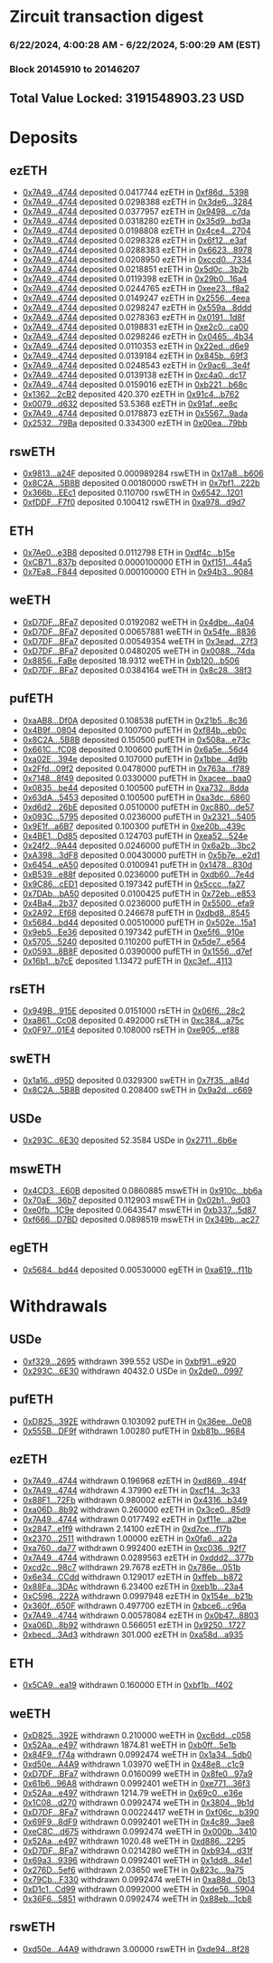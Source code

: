 # Zircuit transaction digest
### 6/22/2024, 4:00:28 AM - 6/22/2024, 5:00:29 AM (EST)
### Block 20145910 to 20146207

## Total Value Locked: 3191548903.23 USD

# Deposits
## ezETH
- [0x7A49...4744](https://etherscan.io/address/0x7A493Be5c2ce014cD049Bf178a1ac0Db1B434744) deposited 0.0417744 ezETH in [0xf86d...5398](https://etherscan.io/tx/0x7A493Be5c2ce014cD049Bf178a1ac0Db1B434744)
- [0x7A49...4744](https://etherscan.io/address/0x7A493Be5c2ce014cD049Bf178a1ac0Db1B434744) deposited 0.0298388 ezETH in [0x3de6...3284](https://etherscan.io/tx/0x7A493Be5c2ce014cD049Bf178a1ac0Db1B434744)
- [0x7A49...4744](https://etherscan.io/address/0x7A493Be5c2ce014cD049Bf178a1ac0Db1B434744) deposited 0.0377957 ezETH in [0x9498...c7da](https://etherscan.io/tx/0x7A493Be5c2ce014cD049Bf178a1ac0Db1B434744)
- [0x7A49...4744](https://etherscan.io/address/0x7A493Be5c2ce014cD049Bf178a1ac0Db1B434744) deposited 0.0318280 ezETH in [0x35d9...bd3a](https://etherscan.io/tx/0x7A493Be5c2ce014cD049Bf178a1ac0Db1B434744)
- [0x7A49...4744](https://etherscan.io/address/0x7A493Be5c2ce014cD049Bf178a1ac0Db1B434744) deposited 0.0198808 ezETH in [0x4ce4...2704](https://etherscan.io/tx/0x7A493Be5c2ce014cD049Bf178a1ac0Db1B434744)
- [0x7A49...4744](https://etherscan.io/address/0x7A493Be5c2ce014cD049Bf178a1ac0Db1B434744) deposited 0.0298328 ezETH in [0x6f12...e3af](https://etherscan.io/tx/0x7A493Be5c2ce014cD049Bf178a1ac0Db1B434744)
- [0x7A49...4744](https://etherscan.io/address/0x7A493Be5c2ce014cD049Bf178a1ac0Db1B434744) deposited 0.0288383 ezETH in [0x6623...8978](https://etherscan.io/tx/0x7A493Be5c2ce014cD049Bf178a1ac0Db1B434744)
- [0x7A49...4744](https://etherscan.io/address/0x7A493Be5c2ce014cD049Bf178a1ac0Db1B434744) deposited 0.0208950 ezETH in [0xccd0...7334](https://etherscan.io/tx/0x7A493Be5c2ce014cD049Bf178a1ac0Db1B434744)
- [0x7A49...4744](https://etherscan.io/address/0x7A493Be5c2ce014cD049Bf178a1ac0Db1B434744) deposited 0.0218851 ezETH in [0x5d0c...3b2b](https://etherscan.io/tx/0x7A493Be5c2ce014cD049Bf178a1ac0Db1B434744)
- [0x7A49...4744](https://etherscan.io/address/0x7A493Be5c2ce014cD049Bf178a1ac0Db1B434744) deposited 0.0119398 ezETH in [0x29b0...16a4](https://etherscan.io/tx/0x7A493Be5c2ce014cD049Bf178a1ac0Db1B434744)
- [0x7A49...4744](https://etherscan.io/address/0x7A493Be5c2ce014cD049Bf178a1ac0Db1B434744) deposited 0.0244765 ezETH in [0xee23...f8a2](https://etherscan.io/tx/0x7A493Be5c2ce014cD049Bf178a1ac0Db1B434744)
- [0x7A49...4744](https://etherscan.io/address/0x7A493Be5c2ce014cD049Bf178a1ac0Db1B434744) deposited 0.0149247 ezETH in [0x2556...4eea](https://etherscan.io/tx/0x7A493Be5c2ce014cD049Bf178a1ac0Db1B434744)
- [0x7A49...4744](https://etherscan.io/address/0x7A493Be5c2ce014cD049Bf178a1ac0Db1B434744) deposited 0.0298247 ezETH in [0x559a...8ddd](https://etherscan.io/tx/0x7A493Be5c2ce014cD049Bf178a1ac0Db1B434744)
- [0x7A49...4744](https://etherscan.io/address/0x7A493Be5c2ce014cD049Bf178a1ac0Db1B434744) deposited 0.0278363 ezETH in [0x0191...1d8f](https://etherscan.io/tx/0x7A493Be5c2ce014cD049Bf178a1ac0Db1B434744)
- [0x7A49...4744](https://etherscan.io/address/0x7A493Be5c2ce014cD049Bf178a1ac0Db1B434744) deposited 0.0198831 ezETH in [0xe2c0...ca00](https://etherscan.io/tx/0x7A493Be5c2ce014cD049Bf178a1ac0Db1B434744)
- [0x7A49...4744](https://etherscan.io/address/0x7A493Be5c2ce014cD049Bf178a1ac0Db1B434744) deposited 0.0298246 ezETH in [0x0465...4b34](https://etherscan.io/tx/0x7A493Be5c2ce014cD049Bf178a1ac0Db1B434744)
- [0x7A49...4744](https://etherscan.io/address/0x7A493Be5c2ce014cD049Bf178a1ac0Db1B434744) deposited 0.0110353 ezETH in [0x22ed...d6e9](https://etherscan.io/tx/0x7A493Be5c2ce014cD049Bf178a1ac0Db1B434744)
- [0x7A49...4744](https://etherscan.io/address/0x7A493Be5c2ce014cD049Bf178a1ac0Db1B434744) deposited 0.0139184 ezETH in [0x845b...69f3](https://etherscan.io/tx/0x7A493Be5c2ce014cD049Bf178a1ac0Db1B434744)
- [0x7A49...4744](https://etherscan.io/address/0x7A493Be5c2ce014cD049Bf178a1ac0Db1B434744) deposited 0.0248543 ezETH in [0x9ac6...3e4f](https://etherscan.io/tx/0x7A493Be5c2ce014cD049Bf178a1ac0Db1B434744)
- [0x7A49...4744](https://etherscan.io/address/0x7A493Be5c2ce014cD049Bf178a1ac0Db1B434744) deposited 0.0139138 ezETH in [0xc4a0...dc17](https://etherscan.io/tx/0x7A493Be5c2ce014cD049Bf178a1ac0Db1B434744)
- [0x7A49...4744](https://etherscan.io/address/0x7A493Be5c2ce014cD049Bf178a1ac0Db1B434744) deposited 0.0159016 ezETH in [0xb221...b68c](https://etherscan.io/tx/0x7A493Be5c2ce014cD049Bf178a1ac0Db1B434744)
- [0x1362...2cB2](https://etherscan.io/address/0x1362f1369a5e52f933861163132699AaDeC12cB2) deposited 420.370 ezETH in [0x91c4...b762](https://etherscan.io/tx/0x1362f1369a5e52f933861163132699AaDeC12cB2)
- [0x0079...d632](https://etherscan.io/address/0x00798b24277D4E7806B82Fb084928e9C2303d632) deposited 53.5368 ezETH in [0x91af...ee8c](https://etherscan.io/tx/0x00798b24277D4E7806B82Fb084928e9C2303d632)
- [0x7A49...4744](https://etherscan.io/address/0x7A493Be5c2ce014cD049Bf178a1ac0Db1B434744) deposited 0.0178873 ezETH in [0x5567...9ada](https://etherscan.io/tx/0x7A493Be5c2ce014cD049Bf178a1ac0Db1B434744)
- [0x2532...79Ba](https://etherscan.io/address/0x253235578A9a0cEB96A405a4F48F0d06e3e879Ba) deposited 0.334300 ezETH in [0x00ea...79bb](https://etherscan.io/tx/0x253235578A9a0cEB96A405a4F48F0d06e3e879Ba)
## rswETH
- [0x9813...a24F](https://etherscan.io/address/0x98138fA57401C96D1ab6c3f0B544Cd96C50Fa24F) deposited 0.000989284 rswETH in [0x17a8...b606](https://etherscan.io/tx/0x98138fA57401C96D1ab6c3f0B544Cd96C50Fa24F)
- [0x8C2A...5B8B](https://etherscan.io/address/0x8C2A4a2D2A5257B5E9c8ed0b4c6672Ee7B715B8B) deposited 0.00180000 rswETH in [0x7bf1...222b](https://etherscan.io/tx/0x8C2A4a2D2A5257B5E9c8ed0b4c6672Ee7B715B8B)
- [0x366b...EEc1](https://etherscan.io/address/0x366b83113C100754084F17587b9b13cd81F5EEc1) deposited 0.110700 rswETH in [0x6542...1201](https://etherscan.io/tx/0x366b83113C100754084F17587b9b13cd81F5EEc1)
- [0xfDDF...F7f0](https://etherscan.io/address/0xfDDFFf2C1A376CcEc92D9EFC11ec81BbD73BF7f0) deposited 0.100412 rswETH in [0xa978...d9d7](https://etherscan.io/tx/0xfDDFFf2C1A376CcEc92D9EFC11ec81BbD73BF7f0)
## ETH
- [0x7Ae0...e3B8](https://etherscan.io/address/0x7Ae095bcE085037CeB6D37053b654016e424e3B8) deposited 0.0112798 ETH in [0xdf4c...b15e](https://etherscan.io/tx/0x7Ae095bcE085037CeB6D37053b654016e424e3B8)
- [0xCB71...837b](https://etherscan.io/address/0xCB71B5ec0228Fb75B9ec14D4b5756eA9c3F8837b) deposited 0.0000100000 ETH in [0xf151...44a5](https://etherscan.io/tx/0xCB71B5ec0228Fb75B9ec14D4b5756eA9c3F8837b)
- [0x7Ea8...F844](https://etherscan.io/address/0x7Ea88598e684Ea029AaB2ac8186FEB2FAc01F844) deposited 0.000100000 ETH in [0x94b3...9084](https://etherscan.io/tx/0x7Ea88598e684Ea029AaB2ac8186FEB2FAc01F844)
## weETH
- [0xD7DF...BFa7](https://etherscan.io/address/0xD7DF7E085214743530afF339aFC420c7c720BFa7) deposited 0.0192082 weETH in [0x4dbe...4a04](https://etherscan.io/tx/0xD7DF7E085214743530afF339aFC420c7c720BFa7)
- [0xD7DF...BFa7](https://etherscan.io/address/0xD7DF7E085214743530afF339aFC420c7c720BFa7) deposited 0.00657881 weETH in [0x54fe...8836](https://etherscan.io/tx/0xD7DF7E085214743530afF339aFC420c7c720BFa7)
- [0xD7DF...BFa7](https://etherscan.io/address/0xD7DF7E085214743530afF339aFC420c7c720BFa7) deposited 0.00549354 weETH in [0x3ead...27f3](https://etherscan.io/tx/0xD7DF7E085214743530afF339aFC420c7c720BFa7)
- [0xD7DF...BFa7](https://etherscan.io/address/0xD7DF7E085214743530afF339aFC420c7c720BFa7) deposited 0.0480205 weETH in [0x0088...74da](https://etherscan.io/tx/0xD7DF7E085214743530afF339aFC420c7c720BFa7)
- [0x8856...FaBe](https://etherscan.io/address/0x8856f4b807402cF8f457b1d518ddF4043d55FaBe) deposited 18.9312 weETH in [0xb120...b506](https://etherscan.io/tx/0x8856f4b807402cF8f457b1d518ddF4043d55FaBe)
- [0xD7DF...BFa7](https://etherscan.io/address/0xD7DF7E085214743530afF339aFC420c7c720BFa7) deposited 0.0384164 weETH in [0x8c28...38f3](https://etherscan.io/tx/0xD7DF7E085214743530afF339aFC420c7c720BFa7)
## pufETH
- [0xaAB8...Df0A](https://etherscan.io/address/0xaAB8818973ac225408935b1C20a7724315CcDf0A) deposited 0.108538 pufETH in [0x21b5...8c36](https://etherscan.io/tx/0xaAB8818973ac225408935b1C20a7724315CcDf0A)
- [0x4B9f...0804](https://etherscan.io/address/0x4B9f5ACD78a8792444B6EFf252d5cDe720cB0804) deposited 0.100700 pufETH in [0xf84b...eb0c](https://etherscan.io/tx/0x4B9f5ACD78a8792444B6EFf252d5cDe720cB0804)
- [0x8C2A...5B8B](https://etherscan.io/address/0x8C2A4a2D2A5257B5E9c8ed0b4c6672Ee7B715B8B) deposited 0.150500 pufETH in [0x508a...e73c](https://etherscan.io/tx/0x8C2A4a2D2A5257B5E9c8ed0b4c6672Ee7B715B8B)
- [0x661C...fC08](https://etherscan.io/address/0x661Cb6461102C0c5764e4AA3C34bD05bc283fC08) deposited 0.100600 pufETH in [0x6a5e...56d4](https://etherscan.io/tx/0x661Cb6461102C0c5764e4AA3C34bD05bc283fC08)
- [0xa02E...394e](https://etherscan.io/address/0xa02E260F857501bfcBB7FBdc595Eda20862d394e) deposited 0.107000 pufETH in [0x1bbe...4d9b](https://etherscan.io/tx/0xa02E260F857501bfcBB7FBdc595Eda20862d394e)
- [0x2Ffd...09f2](https://etherscan.io/address/0x2Ffd8E2c599AC48acFa9E17Ea449Dd3598A109f2) deposited 0.0478000 pufETH in [0x763a...f789](https://etherscan.io/tx/0x2Ffd8E2c599AC48acFa9E17Ea449Dd3598A109f2)
- [0x7148...8f49](https://etherscan.io/address/0x7148D35e2f30d2A0c37Ad64758c4efeD5CCe8f49) deposited 0.0330000 pufETH in [0xacee...baa0](https://etherscan.io/tx/0x7148D35e2f30d2A0c37Ad64758c4efeD5CCe8f49)
- [0x0835...be44](https://etherscan.io/address/0x0835D9b0F3496a1cb3679718754aa559BF2Ebe44) deposited 0.100500 pufETH in [0xa732...8dda](https://etherscan.io/tx/0x0835D9b0F3496a1cb3679718754aa559BF2Ebe44)
- [0x63dA...5453](https://etherscan.io/address/0x63dA50eaf2561f248d6e8Da41D98A78340B75453) deposited 0.100500 pufETH in [0xa3dc...6860](https://etherscan.io/tx/0x63dA50eaf2561f248d6e8Da41D98A78340B75453)
- [0xd6d2...26bE](https://etherscan.io/address/0xd6d24c692beE5c76DDd3b36CDF31Dd0b059B26bE) deposited 0.0510000 pufETH in [0xc880...de57](https://etherscan.io/tx/0xd6d24c692beE5c76DDd3b36CDF31Dd0b059B26bE)
- [0x093C...5795](https://etherscan.io/address/0x093CBf123aa203B989Bd3E1650aC8C491ffB5795) deposited 0.0236000 pufETH in [0x2321...5405](https://etherscan.io/tx/0x093CBf123aa203B989Bd3E1650aC8C491ffB5795)
- [0x9E1f...a6B7](https://etherscan.io/address/0x9E1f10528E6Ee3e35D49110Ec5378464F984a6B7) deposited 0.100300 pufETH in [0xe20b...439c](https://etherscan.io/tx/0x9E1f10528E6Ee3e35D49110Ec5378464F984a6B7)
- [0x4BE1...Dd85](https://etherscan.io/address/0x4BE1147229C9F2C5690e33Bef72cCb9B40aADd85) deposited 0.124703 pufETH in [0xea52...524e](https://etherscan.io/tx/0x4BE1147229C9F2C5690e33Bef72cCb9B40aADd85)
- [0x24f2...9A44](https://etherscan.io/address/0x24f2DD47720655B7BAd08AaA8686be76f3d79A44) deposited 0.0246000 pufETH in [0x6a2b...3bc2](https://etherscan.io/tx/0x24f2DD47720655B7BAd08AaA8686be76f3d79A44)
- [0xA398...3dF8](https://etherscan.io/address/0xA398912Abf32c3AB914a848E51aBC59091413dF8) deposited 0.00430000 pufETH in [0x5b7e...e2d1](https://etherscan.io/tx/0xA398912Abf32c3AB914a848E51aBC59091413dF8)
- [0x6454...eA50](https://etherscan.io/address/0x64544C3480eE1f97F8e8d989A00c249c7ACFeA50) deposited 0.0100941 pufETH in [0x1478...830d](https://etherscan.io/tx/0x64544C3480eE1f97F8e8d989A00c249c7ACFeA50)
- [0xB539...e88f](https://etherscan.io/address/0xB53922c72e95f881304d05AA2C124B73a772e88f) deposited 0.0236000 pufETH in [0xdb60...7e4d](https://etherscan.io/tx/0xB53922c72e95f881304d05AA2C124B73a772e88f)
- [0x9C86...cED1](https://etherscan.io/address/0x9C8673D64e353F157cC733df72123e7330D9cED1) deposited 0.197342 pufETH in [0x5ccc...fa27](https://etherscan.io/tx/0x9C8673D64e353F157cC733df72123e7330D9cED1)
- [0x7DAb...bA50](https://etherscan.io/address/0x7DAbB490c1e04DEbc0C8113be35Ae726E2b4bA50) deposited 0.0100425 pufETH in [0x72eb...e853](https://etherscan.io/tx/0x7DAbB490c1e04DEbc0C8113be35Ae726E2b4bA50)
- [0x4Ba4...2b37](https://etherscan.io/address/0x4Ba48d16edb53B53C2BcD300B0Cd6Cd57B8F2b37) deposited 0.0236000 pufETH in [0x5500...efa9](https://etherscan.io/tx/0x4Ba48d16edb53B53C2BcD300B0Cd6Cd57B8F2b37)
- [0x2A92...Ef68](https://etherscan.io/address/0x2A92195A610f21f8DA1801Ff9756Aaa11319Ef68) deposited 0.246678 pufETH in [0xdbd8...8545](https://etherscan.io/tx/0x2A92195A610f21f8DA1801Ff9756Aaa11319Ef68)
- [0x5684...bd44](https://etherscan.io/address/0x568438446e67Cc1e427C2699852B2c85B1c8bd44) deposited 0.00510000 pufETH in [0x502e...15a1](https://etherscan.io/tx/0x568438446e67Cc1e427C2699852B2c85B1c8bd44)
- [0x9eb5...Ee36](https://etherscan.io/address/0x9eb552318FE3C1952B0417c3D36C6fB3a173Ee36) deposited 0.197342 pufETH in [0xe5f6...910e](https://etherscan.io/tx/0x9eb552318FE3C1952B0417c3D36C6fB3a173Ee36)
- [0x5705...5240](https://etherscan.io/address/0x570597a5625dbE0e25CC1D9CBBC37a6B625F5240) deposited 0.110200 pufETH in [0x5de7...e564](https://etherscan.io/tx/0x570597a5625dbE0e25CC1D9CBBC37a6B625F5240)
- [0x0593...8B8F](https://etherscan.io/address/0x0593aC67fF707EdCb8A81C9868A8D9C541298B8F) deposited 0.0390000 pufETH in [0x1556...d7ef](https://etherscan.io/tx/0x0593aC67fF707EdCb8A81C9868A8D9C541298B8F)
- [0x16b1...b7cE](https://etherscan.io/address/0x16b103433F96CF88F25d71c91cEb7f05eE72b7cE) deposited 1.13472 pufETH in [0xc3ef...4113](https://etherscan.io/tx/0x16b103433F96CF88F25d71c91cEb7f05eE72b7cE)
## rsETH
- [0x949B...915E](https://etherscan.io/address/0x949Bd2746662fA2A576890D05f242904FE4f915E) deposited 0.0151000 rsETH in [0x06f6...28c2](https://etherscan.io/tx/0x949Bd2746662fA2A576890D05f242904FE4f915E)
- [0xa861...Cc08](https://etherscan.io/address/0xa861Ea3caBAB2aaBCb9EB0CF66C45B93c20CCc08) deposited 0.492000 rsETH in [0xc384...a75c](https://etherscan.io/tx/0xa861Ea3caBAB2aaBCb9EB0CF66C45B93c20CCc08)
- [0x0F97...01E4](https://etherscan.io/address/0x0F9747F9332c4B8292dEb69f12954e2adCaE01E4) deposited 0.108000 rsETH in [0xe905...ef88](https://etherscan.io/tx/0x0F9747F9332c4B8292dEb69f12954e2adCaE01E4)
## swETH
- [0x1a16...d95D](https://etherscan.io/address/0x1a169E0E97cC40B1DE229738dC8087e184aEd95D) deposited 0.0329300 swETH in [0x7f35...a84d](https://etherscan.io/tx/0x1a169E0E97cC40B1DE229738dC8087e184aEd95D)
- [0x8C2A...5B8B](https://etherscan.io/address/0x8C2A4a2D2A5257B5E9c8ed0b4c6672Ee7B715B8B) deposited 0.208400 swETH in [0x9a2d...c669](https://etherscan.io/tx/0x8C2A4a2D2A5257B5E9c8ed0b4c6672Ee7B715B8B)
## USDe
- [0x293C...6E30](https://etherscan.io/address/0x293C6937D8D82e05B01335F7B33FBA0c8e256E30) deposited 52.3584 USDe in [0x2711...6b6e](https://etherscan.io/tx/0x293C6937D8D82e05B01335F7B33FBA0c8e256E30)
## mswETH
- [0x4CD3...E60B](https://etherscan.io/address/0x4CD38080E4aC55539C3850Dcc21E8D5ADA7fE60B) deposited 0.0860885 mswETH in [0x910c...bb6a](https://etherscan.io/tx/0x4CD38080E4aC55539C3850Dcc21E8D5ADA7fE60B)
- [0x70aE...36b7](https://etherscan.io/address/0x70aE76A380CD187975F6e23e5EA81AdFA68536b7) deposited 0.112903 mswETH in [0x02b1...9d03](https://etherscan.io/tx/0x70aE76A380CD187975F6e23e5EA81AdFA68536b7)
- [0xe0fb...1C9e](https://etherscan.io/address/0xe0fb78E62483e8e15e9A9A1D7525e295f87E1C9e) deposited 0.0643547 mswETH in [0xb337...5d87](https://etherscan.io/tx/0xe0fb78E62483e8e15e9A9A1D7525e295f87E1C9e)
- [0xf666...D7BD](https://etherscan.io/address/0xf666Ec292B2169Ac30cD011D0941eaeD715FD7BD) deposited 0.0898519 mswETH in [0x349b...ac27](https://etherscan.io/tx/0xf666Ec292B2169Ac30cD011D0941eaeD715FD7BD)
## egETH
- [0x5684...bd44](https://etherscan.io/address/0x568438446e67Cc1e427C2699852B2c85B1c8bd44) deposited 0.00530000 egETH in [0xa619...f11b](https://etherscan.io/tx/0x568438446e67Cc1e427C2699852B2c85B1c8bd44)
# Withdrawals
## USDe
- [0xf329...2695](https://etherscan.io/address/0xf329D3d60678C5c088DD993D3327b15597632695) withdrawn 399.552 USDe in [0xbf91...e920](https://etherscan.io/tx/0xf329D3d60678C5c088DD993D3327b15597632695)
- [0x293C...6E30](https://etherscan.io/address/0x293C6937D8D82e05B01335F7B33FBA0c8e256E30) withdrawn 40432.0 USDe in [0x2de0...0997](https://etherscan.io/tx/0x293C6937D8D82e05B01335F7B33FBA0c8e256E30)
## pufETH
- [0xD825...392E](https://etherscan.io/address/0xD825e7223F70d77C2f70015dc01b54EB187D392E) withdrawn 0.103092 pufETH in [0x36ee...0e08](https://etherscan.io/tx/0xD825e7223F70d77C2f70015dc01b54EB187D392E)
- [0x555B...DF9f](https://etherscan.io/address/0x555B4B6ECE99f50a53AeF1eb0E1Ee77d3b61DF9f) withdrawn 1.00280 pufETH in [0xb81b...9684](https://etherscan.io/tx/0x555B4B6ECE99f50a53AeF1eb0E1Ee77d3b61DF9f)
## ezETH
- [0x7A49...4744](https://etherscan.io/address/0x7A493Be5c2ce014cD049Bf178a1ac0Db1B434744) withdrawn 0.196968 ezETH in [0xd869...494f](https://etherscan.io/tx/0x7A493Be5c2ce014cD049Bf178a1ac0Db1B434744)
- [0x7A49...4744](https://etherscan.io/address/0x7A493Be5c2ce014cD049Bf178a1ac0Db1B434744) withdrawn 4.37990 ezETH in [0xcf14...3c33](https://etherscan.io/tx/0x7A493Be5c2ce014cD049Bf178a1ac0Db1B434744)
- [0x88F1...72Fb](https://etherscan.io/address/0x88F1837Ed6c597abd8a660ec7d92A9a4407172Fb) withdrawn 0.980002 ezETH in [0x4316...b349](https://etherscan.io/tx/0x88F1837Ed6c597abd8a660ec7d92A9a4407172Fb)
- [0xa06D...8b92](https://etherscan.io/address/0xa06D952d4f3b1D0B7B0100B466dEDA7cccC08b92) withdrawn 0.260000 ezETH in [0x3ce0...85d9](https://etherscan.io/tx/0xa06D952d4f3b1D0B7B0100B466dEDA7cccC08b92)
- [0x7A49...4744](https://etherscan.io/address/0x7A493Be5c2ce014cD049Bf178a1ac0Db1B434744) withdrawn 0.0177492 ezETH in [0xf11e...a2be](https://etherscan.io/tx/0x7A493Be5c2ce014cD049Bf178a1ac0Db1B434744)
- [0x2847...e1f9](https://etherscan.io/address/0x2847BbB3C720Bb6aa4eEb7EceA0Bb3A56B42e1f9) withdrawn 2.14100 ezETH in [0xd7ce...f17b](https://etherscan.io/tx/0x2847BbB3C720Bb6aa4eEb7EceA0Bb3A56B42e1f9)
- [0x2370...2511](https://etherscan.io/address/0x23706fE7E54d7b1F9010d1A744877c797bBd2511) withdrawn 1.00000 ezETH in [0x0fa6...a22a](https://etherscan.io/tx/0x23706fE7E54d7b1F9010d1A744877c797bBd2511)
- [0xa760...da77](https://etherscan.io/address/0xa760Cf76fB6068E76F40a5873Befd2f9C95ada77) withdrawn 0.992400 ezETH in [0xc036...92f7](https://etherscan.io/tx/0xa760Cf76fB6068E76F40a5873Befd2f9C95ada77)
- [0x7A49...4744](https://etherscan.io/address/0x7A493Be5c2ce014cD049Bf178a1ac0Db1B434744) withdrawn 0.0289563 ezETH in [0xddd2...377b](https://etherscan.io/tx/0x7A493Be5c2ce014cD049Bf178a1ac0Db1B434744)
- [0xcd2c...98c7](https://etherscan.io/address/0xcd2c1e27CB06317BD72034EbE670C35aD6f898c7) withdrawn 29.7678 ezETH in [0x786e...051b](https://etherscan.io/tx/0xcd2c1e27CB06317BD72034EbE670C35aD6f898c7)
- [0x6e34...CCdd](https://etherscan.io/address/0x6e34765aEB7353c79E27bDe53c016E0dfa0fCCdd) withdrawn 0.129017 ezETH in [0xffeb...b872](https://etherscan.io/tx/0x6e34765aEB7353c79E27bDe53c016E0dfa0fCCdd)
- [0x88Fa...3DAc](https://etherscan.io/address/0x88Fa395Aa8A7B57cFF6572Fd37B585e1E8CE3DAc) withdrawn 6.23400 ezETH in [0xeb1b...23a4](https://etherscan.io/tx/0x88Fa395Aa8A7B57cFF6572Fd37B585e1E8CE3DAc)
- [0xC596...222A](https://etherscan.io/address/0xC596d9FD3aE0f264D55D6e436239bea6c129222A) withdrawn 0.0997948 ezETH in [0x154e...b21b](https://etherscan.io/tx/0xC596d9FD3aE0f264D55D6e436239bea6c129222A)
- [0x360f...650F](https://etherscan.io/address/0x360f48D300D76879d498c37FFe5282906b6f650F) withdrawn 0.497700 ezETH in [0xbce6...c96a](https://etherscan.io/tx/0x360f48D300D76879d498c37FFe5282906b6f650F)
- [0x7A49...4744](https://etherscan.io/address/0x7A493Be5c2ce014cD049Bf178a1ac0Db1B434744) withdrawn 0.00578084 ezETH in [0x0b47...8803](https://etherscan.io/tx/0x7A493Be5c2ce014cD049Bf178a1ac0Db1B434744)
- [0xa06D...8b92](https://etherscan.io/address/0xa06D952d4f3b1D0B7B0100B466dEDA7cccC08b92) withdrawn 0.566051 ezETH in [0x9250...1727](https://etherscan.io/tx/0xa06D952d4f3b1D0B7B0100B466dEDA7cccC08b92)
- [0xbecd...3Ad3](https://etherscan.io/address/0xbecd67861bf48D3760cC8CBc24550381024D3Ad3) withdrawn 301.000 ezETH in [0xa58d...a935](https://etherscan.io/tx/0xbecd67861bf48D3760cC8CBc24550381024D3Ad3)
## ETH
- [0x5CA9...ea19](https://etherscan.io/address/0x5CA9d2A9fEd0505A1fE8c86a05406370d9c4ea19) withdrawn 0.160000 ETH in [0xbf1b...f402](https://etherscan.io/tx/0x5CA9d2A9fEd0505A1fE8c86a05406370d9c4ea19)
## weETH
- [0xD825...392E](https://etherscan.io/address/0xD825e7223F70d77C2f70015dc01b54EB187D392E) withdrawn 0.210000 weETH in [0xc6dd...c058](https://etherscan.io/tx/0xD825e7223F70d77C2f70015dc01b54EB187D392E)
- [0x52Aa...e497](https://etherscan.io/address/0x52Aa899454998Be5b000Ad077a46Bbe360F4e497) withdrawn 1874.81 weETH in [0xb0ff...5e1b](https://etherscan.io/tx/0x52Aa899454998Be5b000Ad077a46Bbe360F4e497)
- [0x84F9...f74a](https://etherscan.io/address/0x84F91496DD8d5A4C07D8557433Be2f0BE574f74a) withdrawn 0.0992474 weETH in [0x1a34...5db0](https://etherscan.io/tx/0x84F91496DD8d5A4C07D8557433Be2f0BE574f74a)
- [0xd50e...A4A9](https://etherscan.io/address/0xd50eF0e3b8D6d920a6c898aA139D038e014bA4A9) withdrawn 1.03970 weETH in [0x48e8...c1c9](https://etherscan.io/tx/0xd50eF0e3b8D6d920a6c898aA139D038e014bA4A9)
- [0xD7DF...BFa7](https://etherscan.io/address/0xD7DF7E085214743530afF339aFC420c7c720BFa7) withdrawn 0.0160099 weETH in [0x8fe0...97a9](https://etherscan.io/tx/0xD7DF7E085214743530afF339aFC420c7c720BFa7)
- [0x61b6...96A8](https://etherscan.io/address/0x61b6cD4379bE5e6714BdBB21d469F72acf8C96A8) withdrawn 0.0992401 weETH in [0xe771...36f3](https://etherscan.io/tx/0x61b6cD4379bE5e6714BdBB21d469F72acf8C96A8)
- [0x52Aa...e497](https://etherscan.io/address/0x52Aa899454998Be5b000Ad077a46Bbe360F4e497) withdrawn 1214.79 weETH in [0x69c0...e36e](https://etherscan.io/tx/0x52Aa899454998Be5b000Ad077a46Bbe360F4e497)
- [0x1C08...d270](https://etherscan.io/address/0x1C08D2F27F2Fd07dE6c6B90B04b2cc3Eb244d270) withdrawn 0.0992474 weETH in [0x3804...9b1d](https://etherscan.io/tx/0x1C08D2F27F2Fd07dE6c6B90B04b2cc3Eb244d270)
- [0xD7DF...BFa7](https://etherscan.io/address/0xD7DF7E085214743530afF339aFC420c7c720BFa7) withdrawn 0.00224417 weETH in [0xf06c...b390](https://etherscan.io/tx/0xD7DF7E085214743530afF339aFC420c7c720BFa7)
- [0x69F9...8dF9](https://etherscan.io/address/0x69F924ee422B193dC7d67C2161EC10b829Ff8dF9) withdrawn 0.0992401 weETH in [0x4c89...3ae8](https://etherscan.io/tx/0x69F924ee422B193dC7d67C2161EC10b829Ff8dF9)
- [0xeC8C...d675](https://etherscan.io/address/0xeC8C42Cf29BA0E5A72583f8C2C453267Fe9cd675) withdrawn 0.0992474 weETH in [0x000b...3410](https://etherscan.io/tx/0xeC8C42Cf29BA0E5A72583f8C2C453267Fe9cd675)
- [0x52Aa...e497](https://etherscan.io/address/0x52Aa899454998Be5b000Ad077a46Bbe360F4e497) withdrawn 1020.48 weETH in [0xd886...2295](https://etherscan.io/tx/0x52Aa899454998Be5b000Ad077a46Bbe360F4e497)
- [0xD7DF...BFa7](https://etherscan.io/address/0xD7DF7E085214743530afF339aFC420c7c720BFa7) withdrawn 0.0214280 weETH in [0xb934...d31f](https://etherscan.io/tx/0xD7DF7E085214743530afF339aFC420c7c720BFa7)
- [0x69a3...9396](https://etherscan.io/address/0x69a34B111c76e71a79D81F36231544eCB9Df9396) withdrawn 0.0992401 weETH in [0x1dd8...84e1](https://etherscan.io/tx/0x69a34B111c76e71a79D81F36231544eCB9Df9396)
- [0x276D...5ef6](https://etherscan.io/address/0x276D30c46743d02D64E81Bc352Ad86C2b3825ef6) withdrawn 2.03650 weETH in [0x823c...9a75](https://etherscan.io/tx/0x276D30c46743d02D64E81Bc352Ad86C2b3825ef6)
- [0x79Cb...F330](https://etherscan.io/address/0x79CbE9958E645bc7856A66c4c257A55D108CF330) withdrawn 0.0992474 weETH in [0xa88d...0b13](https://etherscan.io/tx/0x79CbE9958E645bc7856A66c4c257A55D108CF330)
- [0xD1c1...Cd99](https://etherscan.io/address/0xD1c1395d9115114840E197feA981DfAB43aFCd99) withdrawn 0.0992000 weETH in [0xde56...5904](https://etherscan.io/tx/0xD1c1395d9115114840E197feA981DfAB43aFCd99)
- [0x36F6...5851](https://etherscan.io/address/0x36F67017FFE1847C2b4C36EA0B824F92A9B35851) withdrawn 0.0992474 weETH in [0x88eb...1cb8](https://etherscan.io/tx/0x36F67017FFE1847C2b4C36EA0B824F92A9B35851)
## rswETH
- [0xd50e...A4A9](https://etherscan.io/address/0xd50eF0e3b8D6d920a6c898aA139D038e014bA4A9) withdrawn 3.00000 rswETH in [0xde94...8f28](https://etherscan.io/tx/0xd50eF0e3b8D6d920a6c898aA139D038e014bA4A9)
